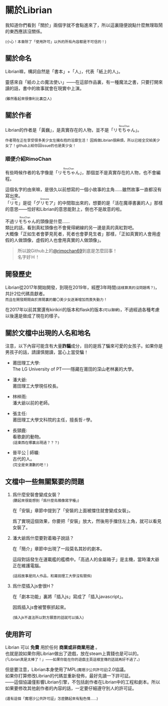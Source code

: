 # 關於Librian

我知道你們看到「關於」兩個字就不會點進來了，所以這裏隨便說點什麼無理取鬧的東西應該沒關係。

<small>(小心！本章除了「使用許可」以外的所有內容都是不可信的！)</small>

## 關於命名

Librian嘛，構詞自然是「書本」+「人」，代表「紙上的人」。  

靈感來自「紙の上の魔法使い」——在這部作品裏，有一種魔法之書，只要打開來讀的話，書中的故事就會在現實中上演。

<small>(雖然看起來很像利比裏亞人)</small>

## 關於作者

Librian的作者是「黃巍」，是真實存在的人物，並不是「<ruby>リモちゃん<rt>RimoChan</rt></ruby>」。

<small>
作者現在正在享受很多美少女左擁右抱的淫靡生活！  
因爲做Librian很麻煩，所以已經全交給美少女了！github上給你回issue的也是美少女！
</small>

### 順便介紹RimoChan

有些時候作者的名字像是「<ruby>リモちゃん<rt>RimoChan</rt></ruby>」，那個並不是真實存在的人物，也不會編程。

這個名字的由來嘛，是很久以前想寫的一個小故事的主角……雖然故事一直都沒有寫出來。  
「<ruby>リモ<rt>rimo</rt></ruby>」是從「<ruby>グリモア<rt>Grimoire</rt></ruby>」的中間取出來的，想要的是「活在魔導書裏的人」那樣的意思——恰好和Librian的意思能對上，倒也不是故意的啦。

不過<ruby>リモちゃん<rt>RimoChan</rt></ruby>的頭像是什麼……  
類比的話，看到真紅頭像也不會覺得網線的另一邊是真的真紅對吧。   
大概像「正如生者會夢見死者，死者也會夢見生者」那樣，「正如真實的人會用虛假的人做頭像，虛假的人也會用真實的人做頭像」。

> 所以說Github上的[@rimochan69](https://github.com/rimochan69)到底是怎麼回事！  
> 名字好Ｈ！

## 開發歷史

Librian從2017年開始開發，到現在2019年，經歷3年時間<small>(這樣算真的沒問題嗎？)</small>，共計2位代碼貢獻者。  
<small>而且在開發期間由於房間裏的蘿〇美少女逐漸增加而喪失動力！</small>

在2017年以前其實還有kirikiri的版本和flask的版本<small>(可以聯網)</small>，不過經過各種考慮以後還是做成了現在的樣子。


## 關於文檔中出現的人名和地名

注意，以下內容可能含有大量**詐騙**成分，目的是爲了騙來可愛的女孩子。如果你是男孩子的話，請謹慎閱讀，當心上當受騙！

+ 莆田理工大學:   
    The LG University of PT——隱藏在莆田的深山老林裏的大學。

+ 潘大爺:   
    莆田理工大學現任校長。

+ 林梓雨:   
    潘大爺以前的老師。

+ 張主任:   
    莆田理工大學文科院的主任，擅長哲♂學。
    
+ 長頸鹿:   
    看歌劇的動物。   
    <small>(這東西在哪裏出現過？？？)</small>

+ 晉平公 | 師曠:      
    古代的人。   
    <small>(完全是來湊數的吧！)</small>

## 文檔中一些無關緊要的問題

1. 爲什麼安裝會變成女裝？  
    <small>(聽起來很能想到「爲什麼烏鴉像寫字檯」)</small>

    在「安裝」章節中提到了「安裝的上面被擋住就會變成女裝」。
 
    爲了實現這個效果，你要把「安裝」放大，然後用手擋住左上角，就可以看見女裝了。

2. 潘大爺爲什麼要對着箱子說話？

    在「簡介」章節中出現了一段莫名其妙的劇本。

    這段對話發生在運載艦的艦橋中。「高過人的金屬箱子」是主機，當時潘大爺正在維護電腦。

    <small>(這段故事是同人作品，和莆田理工大學沒有關係)</small>

3. 爲什麼插入js會很H？
    
    在「劇本功能」裏將「插入js」寫成了「插入javascript」。

    因爲插入js會被警察抓起來。

    <small>(插入jk不違法所以對方願意的話就可以插入)</small>

## 使用許可

Librian 可以 **免費** 用於任何 **商業或非商業用途** 。   
也就是說如果你用Librian做出了遊戲，放在steam上賣錢也是可以的。   
<small>(「Librian真是太棒了！」——如果你能在你的遊戲主頁這樣宣傳的話就再好不過了。)</small>

但是要注意，Librian本身使用了MPL<small>(魔理沙公共許可証)</small>2.0協議。   
如果你打算修改Librian的代碼並重新發佈，最好先讀一下許可証。  
——這個協議僅影響Librian引擎，不包括創作者在Librian中的工程和劇本。所以如果要修改其他創作者的內容的話，一定要仔細遵守別人的許可証。

<small>(還有這個「魔理沙公共許可証」怎麼聽起來有點色情……)</small>
